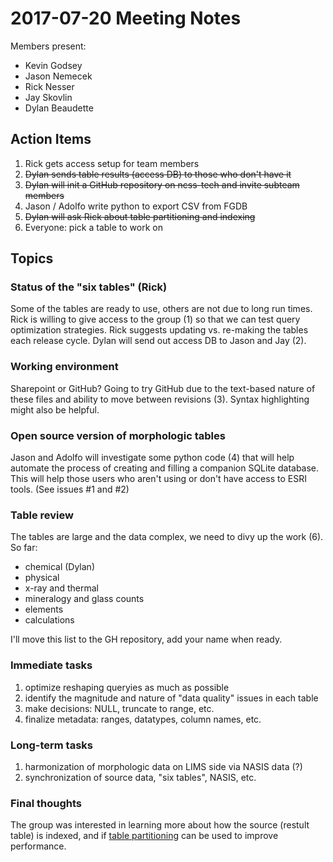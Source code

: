 # 2017-07-20 Meeting Notes

Members present:

 * Kevin Godsey
 * Jason Nemecek
 * Rick Nesser
 * Jay Skovlin
 * Dylan Beaudette

## Action Items

 1. Rick gets access setup for team members
 2. ~~Dylan sends table results (access DB) to those who don't have it~~
 3. ~~Dylan will init a GitHub repository on ncss-tech and invite subteam members~~
 4. Jason / Adolfo write python to export CSV from FGDB
 5. ~~Dylan will ask Rick about table partitioning and indexing~~
 6. Everyone: pick a table to work on
 
## Topics ##

### Status of the "six tables" (Rick) ###
Some of the tables are ready to use, others are not due to long run times. Rick is willing to give access to the group (1) so that we can test query optimization strategies. Rick suggests updating vs. re-making the tables each release cycle. Dylan will send out access DB to Jason and Jay (2).

### Working environment ###
Sharepoint or GitHub? Going to try GitHub due to the text-based nature of these files and ability to move between revisions (3). Syntax highlighting might also be helpful.

### Open source version of morphologic tables ###
Jason and Adolfo will investigate some python code (4) that will help automate the process of creating and filling a companion SQLite database. This will help those users who aren't using or don't have access to ESRI tools. (See issues #1 and #2)

### Table review ###
The tables are large and the data complex, we need to divy up the work (6). So far:

 * chemical (Dylan)
 * physical
 * x-ray and thermal
 * mineralogy and glass counts
 * elements
 * calculations

I'll move this list to the GH repository, add your name when ready.
 

### Immediate tasks ###
 1. optimize reshaping queryies as much as possible
 2. identify the magnitude and nature of "data quality" issues in each table
 3. make decisions: NULL, truncate to range, etc.
 4. finalize metadata: ranges, datatypes, column names, etc.


### Long-term tasks ###
 1. harmonization of morphologic data on LIMS side via NASIS data (?)
 2. synchronization of source data, "six tables", NASIS, etc.
 

### Final thoughts ###
The group was interested in learning more about how the source (restult table) is indexed, and if [table partitioning](https://docs.microsoft.com/en-us/sql/relational-databases/partitions/partitioned-tables-and-indexes) can be used to improve performance.




